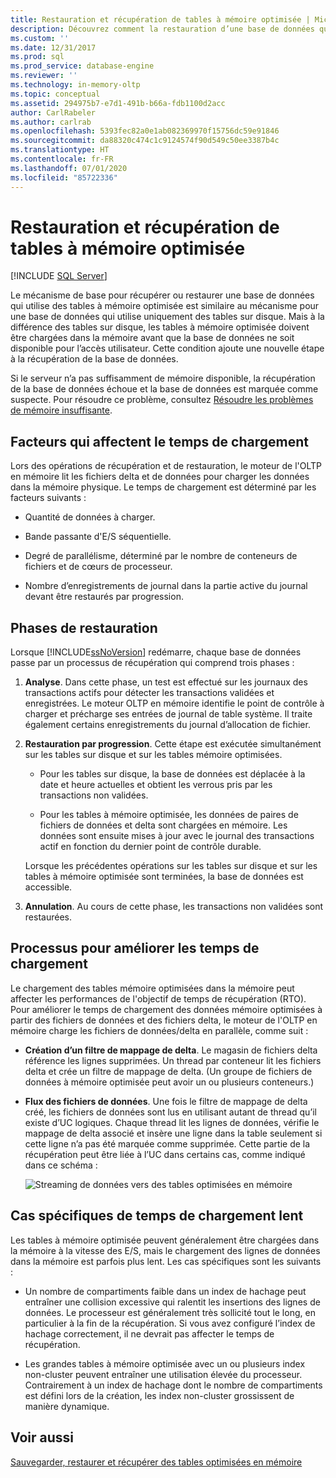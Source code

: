```yaml
---
title: Restauration et récupération de tables à mémoire optimisée | Microsoft Docs
description: Découvrez comment la restauration d’une base de données qui utilise des tables à mémoire optimisée dans SQL Server diffère de la restauration d’une base de données qui utilise uniquement des tables sur disque.
ms.custom: ''
ms.date: 12/31/2017
ms.prod: sql
ms.prod_service: database-engine
ms.reviewer: ''
ms.technology: in-memory-oltp
ms.topic: conceptual
ms.assetid: 294975b7-e7d1-491b-b66a-fdb1100d2acc
author: CarlRabeler
ms.author: carlrab
ms.openlocfilehash: 5393fec82a0e1ab082369970f15756dc59e91846
ms.sourcegitcommit: da88320c474c1c9124574f90d549c50ee3387b4c
ms.translationtype: HT
ms.contentlocale: fr-FR
ms.lasthandoff: 07/01/2020
ms.locfileid: "85722336"
---
```

# <a name="restore-and-recovery-of-memory-optimized-tables"></a>Restauration et récupération de tables à mémoire optimisée
 [!INCLUDE [SQL Server](../../includes/applies-to-version/sqlserver.md)]

Le mécanisme de base pour récupérer ou restaurer une base de données qui utilise des tables à mémoire optimisée est similaire au mécanisme pour une base de données qui utilise uniquement des tables sur disque. Mais à la différence des tables sur disque, les tables à mémoire optimisée doivent être chargées dans la mémoire avant que la base de données ne soit disponible pour l’accès utilisateur. Cette condition ajoute une nouvelle étape à la récupération de la base de données.  
  
Si le serveur n’a pas suffisamment de mémoire disponible, la récupération de la base de données échoue et la base de données est marquée comme suspecte. Pour résoudre ce problème, consultez [Résoudre les problèmes de mémoire insuffisante](resolve-out-of-memory-issues.md). 
  
## <a name="factors-that-affect-load-time"></a>Facteurs qui affectent le temps de chargement
Lors des opérations de récupération et de restauration, le moteur de l'OLTP en mémoire lit les fichiers delta et de données pour charger les données dans la mémoire physique. Le temps de chargement est déterminé par les facteurs suivants :  
  
-   Quantité de données à charger.  
  
-   Bande passante d'E/S séquentielle.  
  
-   Degré de parallélisme, déterminé par le nombre de conteneurs de fichiers et de cœurs de processeur.  
  
-   Nombre d’enregistrements de journal dans la partie active du journal devant être restaurés par progression.  

## <a name="phases-of-recovery"></a>Phases de restauration
Lorsque [!INCLUDE[ssNoVersion](../../includes/ssnoversion-md.md)] redémarre, chaque base de données passe par un processus de récupération qui comprend trois phases :  
  
1.  **Analyse**. Dans cette phase, un test est effectué sur les journaux des transactions actifs pour détecter les transactions validées et enregistrées. Le moteur OLTP en mémoire identifie le point de contrôle à charger et précharge ses entrées de journal de table système. Il traite également certains enregistrements du journal d’allocation de fichier.  
  
2.  **Restauration par progression**. Cette étape est exécutée simultanément sur les tables sur disque et sur les tables mémoire optimisées.  
  
    - Pour les tables sur disque, la base de données est déplacée à la date et heure actuelles et obtient les verrous pris par les transactions non validées.  
  
    - Pour les tables à mémoire optimisée, les données de paires de fichiers de données et delta sont chargées en mémoire. Les données sont ensuite mises à jour avec le journal des transactions actif en fonction du dernier point de contrôle durable.  
  
    Lorsque les précédentes opérations sur les tables sur disque et sur les tables à mémoire optimisée sont terminées, la base de données est accessible.  
  
3.  **Annulation**. Au cours de cette phase, les transactions non validées sont restaurées.  

## <a name="process-for-improving-load-time"></a>Processus pour améliorer les temps de chargement
Le chargement des tables mémoire optimisées dans la mémoire peut affecter les performances de l'objectif de temps de récupération (RTO). Pour améliorer le temps de chargement des données mémoire optimisées à partir des fichiers de données et des fichiers delta, le moteur de l'OLTP en mémoire charge les fichiers de données/delta en parallèle, comme suit :  
  
-   **Création d’un filtre de mappage de delta**. Le magasin de fichiers delta référence les lignes supprimées. Un thread par conteneur lit les fichiers delta et crée un filtre de mappage de delta. (Un groupe de fichiers de données à mémoire optimisée peut avoir un ou plusieurs conteneurs.)  
  
-   **Flux des fichiers de données**. Une fois le filtre de mappage de delta créé, les fichiers de données sont lus en utilisant autant de thread qu’il existe d’UC logiques. Chaque thread lit les lignes de données, vérifie le mappage de delta associé et insère une ligne dans la table seulement si cette ligne n’a pas été marquée comme supprimée. Cette partie de la récupération peut être liée à l’UC dans certains cas, comme indiqué dans ce schéma :  
  
    ![Streaming de données vers des tables optimisées en mémoire](../../relational-databases/in-memory-oltp/media/memory-optimized-tables.gif "Streaming de données vers des tables optimisées en mémoire")  
  
## <a name="specific-cases-of-slow-load-times"></a>Cas spécifiques de temps de chargement lent
Les tables à mémoire optimisée peuvent généralement être chargées dans la mémoire à la vitesse des E/S, mais le chargement des lignes de données dans la mémoire est parfois plus lent. Les cas spécifiques sont les suivants :  
  
-   Un nombre de compartiments faible dans un index de hachage peut entraîner une collision excessive qui ralentit les insertions des lignes de données. Le processeur est généralement très sollicité tout le long, en particulier à la fin de la récupération. Si vous avez configuré l’index de hachage correctement, il ne devrait pas affecter le temps de récupération.  
  
-   Les grandes tables à mémoire optimisée avec un ou plusieurs index non-cluster peuvent entraîner une utilisation élevée du processeur. Contrairement à un index de hachage dont le nombre de compartiments est défini lors de la création, les index non-cluster grossissent de manière dynamique.  
  
## <a name="see-also"></a>Voir aussi  
 [Sauvegarder, restaurer et récupérer des tables optimisées en mémoire](https://msdn.microsoft.com/library/3f083347-0fbb-4b19-a6fb-1818d545e281)  
  
  
